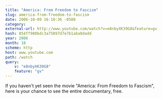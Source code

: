 ```yaml
---
title: "America: From Freedom to Fascism"
slug: america-from-freedom-to-fascism
date: 2006-10-09 16:10:36 -0500
category: 
external-url: http://www.youtube.com/watch?v=e8nbyXK39G8&feature=gv
hash: 854ff980bdc3a75897d7e7b1aba8dadd
year: 2006
month: 10
scheme: http
host: www.youtube.com
path: /watch
query:
    v: "e8nbyXK39G8"
    feature: "gv"
---
```


If you haven't yet seen the movie "America: From Freedom to Fascism", here is your chance to see the entire documentary, free.
